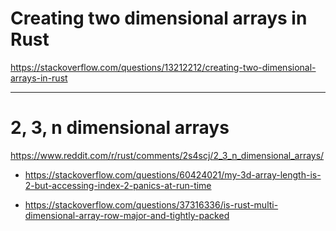# Creating two dimensional arrays in Rust

https://stackoverflow.com/questions/13212212/creating-two-dimensional-arrays-in-rust

<hr>

# 2, 3, n dimensional arrays  

https://www.reddit.com/r/rust/comments/2s4scj/2_3_n_dimensional_arrays/

- https://stackoverflow.com/questions/60424021/my-3d-array-length-is-2-but-accessing-index-2-panics-at-run-time

- https://stackoverflow.com/questions/37316336/is-rust-multi-dimensional-array-row-major-and-tightly-packed